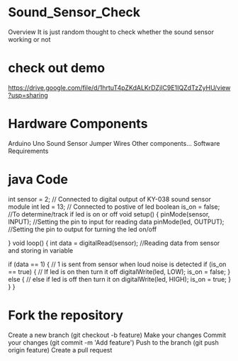 # Sound_Sensor_Check

Overview
It is just random thought to check whether the sound sensor working or not 

# check out demo
https://drive.google.com/file/d/1hrtuT4pZKdALKrDZjIC9E1IQZdTzZyHU/view?usp=sharing



# Hardware Components
Arduino Uno
Sound Sensor
Jumper Wires
Other components...
Software Requirements

  
# java Code
int sensor = 2; // Connected to digital output of KY-038 sound sensor module
int led = 13; // Connected to postive of led
boolean is_on = false; //To determine/track if led is on or off
void setup() {
  pinMode(sensor, INPUT); //Setting the pin to input for reading data
  pinMode(led, OUTPUT); //Setting the pin to output for turning the led on/off

}
void loop() {
  int data = digitalRead(sensor); //Reading data from sensor and storing in variable

  if (data == 1) { // 1 is sent from sensor when loud noise is detected
    if (is_on == true) { // If led is on then turn it off
      digitalWrite(led, LOW);
      is_on = false;
    }
    else { // else if led is off then turn it on
      digitalWrite(led, HIGH);
      is_on = true;
    }
  }
}

# Fork the repository
Create a new branch (git checkout -b feature)
Make your changes
Commit your changes (git commit -m 'Add feature')
Push to the branch (git push origin feature)
Create a pull request
